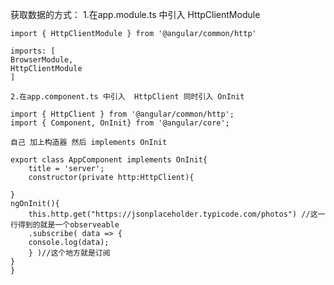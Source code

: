
获取数据的方式：
    1.在app.module.ts 中引入 HttpClientModule

    import { HttpClientModule } from '@angular/common/http'

    imports: [
    BrowserModule,
    HttpClientModule
    ]

    2.在app.component.ts 中引入  HttpClient 同时引入 OnInit

    import { HttpClient } from '@angular/common/http';
    import { Component, OnInit} from '@angular/core';

    自己 加上构造器 然后 implements OnInit

    export class AppComponent implements OnInit{
        title = 'server';
        constructor(private http:HttpClient){

    }
    ngOnInit(){
        this.http.get("https://jsonplaceholder.typicode.com/photos") //这一行得到的就是一个observeable
        .subscribe( data => {
        console.log(data);
        } )//这个地方就是订阅
    }
    }